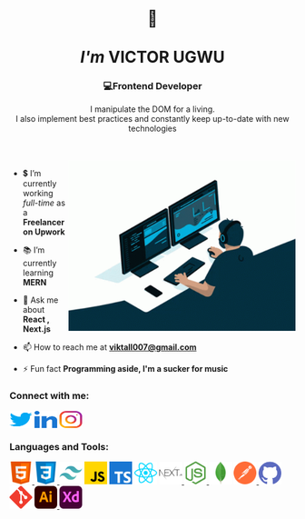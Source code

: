 
<h1 align="center"> 🤵<br><br><i>I'm</i> VICTOR UGWU</h1>
<h3 align="center"> 💻Frontend Developer</h3>
<p align="center">I manipulate the DOM for a living.<br> I also implement best practices and constantly keep up-to-date with new technologies</p>

<br><br>
<img align="right" alt="Coding" width="400" src="./social/coding.gif">





- 💲 I’m currently working <i>full-time</i> as a **Freelancer on Upwork**

- 📚 I’m currently learning **MERN**

- 💬 Ask me about **React , Next.js**

- 📫 How to reach me at **viktall007@gmail.com**

- ⚡ Fun fact **Programming aside, I'm a sucker for music**

<h3 align="left">Connect with me:</h3>
<p align="left">

<a href="https://twitter.com/vhillz_c" target="blank"><img align="center" src="./social/twitter.svg" alt="twitter" height="30" width="40" /></a>
<a href="https://www.linkedin.com/in/victorugwu/" target="blank"><img align="center" src="./social/linkedInAlt.svg" alt="Linked-In" height="30" width="40" /></a>
<a href="https://www.instagram.com/_codewithreact/" target="blank"><img align="center" src="./social/insta.svg" alt="instagram" height="30" width="40" /></a>

</p>

<h3 align="left">Languages and Tools:</h3>
<p align="left"> 
<a href="https://www.w3.org/html/" target="_blank" rel="noreferrer"> <img src="./tools/html.svg" alt="html5" width="40" height="40"/> </a>
<a href="https://www.w3schools.com/css/" target="_blank" rel="noreferrer"> <img src="./tools/css.svg" alt="css3" width="40" height="40"/> </a>
<a href="https://tailwindcss.com/" target="_blank" rel="noreferrer"> <img src="./tools/tailwind.svg" alt="tailwind" width="40" height="40"/></a>
<a href="https://developer.mozilla.org/en-US/docs/Web/JavaScript" target="_blank" rel="noreferrer"> <img src="./tools/js.svg" alt="javascript" width="40" height="40"/></a>
<a href="https://www.typescriptlang.org/" target="_blank" rel="noreferrer"> <img src="./tools/ts.svg" alt="typescript" width="40" height="40"/><a>
<a href="https://reactjs.org/" target="_blank" rel="noreferrer"> <img src="./tools/react.svg" alt="react" width="40" height="40"/></a> 
<a href="https://nextjs.org/" target="_blank" rel="noreferrer"> <img src="./tools/next.svg" alt="nextjs" width="40" height="40"/> </a>
<a href="https://nodejs.org/" target="_blank" rel="noreferrer"> <img src="./tools/node.svg" alt="node" width="40" height="40"/> </a>
<a href="https://mongodb.com/" target="_blank" rel="noreferrer"> <img src="./tools/mongodb.svg" alt="mongodb" width="40" height="40"/></a>
<a href="https://www.postman.com/" target="_blank" rel="noreferrer"> <img src="./tools/postman.svg" alt="postman" width="40" height="40"/> </a>
<a href="https://www.github.com" target="_blank" rel="noreferrer"> <img src="./tools/github.svg" alt="github" width="40" height="40"/> </a>
<a href="https://git-scm.com/" target="_blank" rel="noreferrer"> <img src="./tools/git.svg" alt="git" width="40" height="40"/></a> 
<a href="https://www.adobe.com/in/products/illustrator.html" target="_blank" rel="noreferrer"> <img src="./tools/illustrator.svg" alt="illustrator" width="40" height="40"/> </a>  
<a href="https://www.adobe.com/in/products/xd.html/" target="_blank" rel="noreferrer"> <img src="./tools/xd.svg" alt="xd" width="40" height="40"/> </a>
</p>

 

 